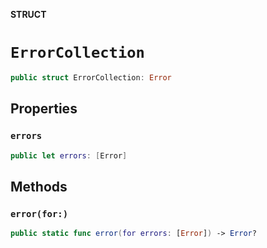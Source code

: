**STRUCT**

# `ErrorCollection`

```swift
public struct ErrorCollection: Error
```

## Properties
### `errors`

```swift
public let errors: [Error]
```

## Methods
### `error(for:)`

```swift
public static func error(for errors: [Error]) -> Error?
```
